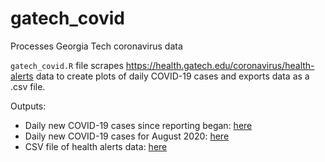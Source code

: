 # gatech_covid
Processes Georgia Tech coronavirus data

`gatech_covid.R` file scrapes https://health.gatech.edu/coronavirus/health-alerts data to create plots of daily COVID-19 cases and exports data as a .csv file.

Outputs:
* Daily new COVID-19 cases since reporting began: [here](https://github.com/cjwichman/gatech_covid/blob/master/daily_cases_2020-08-24.png)
* Daily new COVID-19 cases for August 2020: [here](https://github.com/cjwichman/gatech_covid/blob/master/daily_cases_august_2020-08-24.png)
* CSV file of health alerts data: [here](https://github.com/cjwichman/gatech_covid/blob/master/gatech_cases_2020-08-24.csv)
